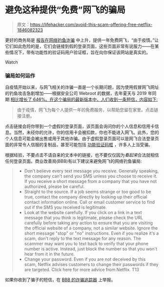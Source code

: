 # 避免这种提供“免费”网飞的骗局

> 原文：<https://lifehacker.com/avoid-this-scam-offering-free-netflix-1846082323>

更好的商务局是 [报告在网络钓鱼诈骗](https://www.bbb.org/article/scams/23597-bbb-scam-alert-free-netflix-for-a-year-think-twice-before-you-click) 中上升，提供一年免费网飞，“由于疫情。”让它们如此危险的是，它们会链接到假的登录页面，这些页面非常有说服力——在某些情况下，带有功能性的验证码用户验证框，旨在向你保证该网站是真实的。

Watch

### **骗局如何运作**

自疫情开始以来，与网飞相关的诈骗一直是一个长期问题，因为使用假冒网飞网址的钓鱼攻击急剧增加——根据安全公司 Webroot 的数据，去年夏天与 2019 年同期 [相比增长了 646%。在这个骗局的最新版本中，人们收到一条短信，内容如下:](https://www.techradar.com/news/youre-more-likely-to-fall-for-a-netflix-phishing-scam-than-ever-heres-how-to-stay-safe) 

> 由于疫情，网飞为每个人提供一年的免费服务，以帮助您留在家里。点击链接注册。

点击链接会将你带到一个虚假的登录页面，该页面会询问你的个人信息和信用卡信息。当然，未经你的允许，你的信用卡会被扣款，你也不能进入网飞。此外，您的个人信息可能会被出售或用于其他诈骗。由于虚假登录页面可以是网飞合法登录页面的非常令人信服的复制品，甚至可能包括 [功能验证码框](https://www.boston25news.com/news/trending/netflix-verification-scam-dont-click-email-link/EJQXWKHTJ5GO5GW74OQTCBSESM/) ，许多人上当受骗。

根据经验，不要点击不请自来的文本中的链接，也不要仅仅因为*看起来*合法就相信任何登录页面。商业改善局(BBB)有以下建议来避免网飞的网络钓鱼骗局:

> *   Don't believe every text message you receive. Generally speaking, the company can't send you SMS unless you choose to receive it. If you receive a short message from a company that you have not authorized, please be careful.
> *   Straight to the source. If a job seems strange or too good to be true, contact the company directly by looking up their official contact information online. Call or email customer service to find out if the SMS you received is legitimate.
> *   Look at the website carefully. If you click on a link in a text message that you think is legitimate, please check the URL carefully before taking any action to ensure that you are visiting the official website of a company, not a similar website. Ignore the short message "stop" or "no" instructions. Even if you realize it's a scam, don't reply to the text message for any reason. The scammer may want you to text back to verify that your phone number is active. Instead, just block the number so that you won't hear from it in the future.
> *   Change your password. Even if you are not deceived by this scam, Netflix advises customers to change their passwords if they are targeted. Click here for more advice from Netflix. T13

如果你收到了骗子的短信，在 [BBB 的诈骗追踪器](http://bbb.org/ScamTracker) 上举报。